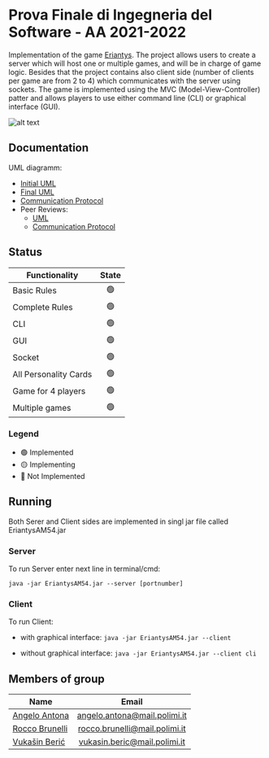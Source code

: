 # Prova Finale di Ingegneria del Software - AA 2021-2022
Implementation of the game [Eriantys](https://craniointernational.com/products/eriantys/).
The project allows users to create a server which will host one or multiple games, and will be in charge of game logic. Besides that the project contains also client side (number of clients per game are from 2 to 4) which communicates with the server using sockets.
The game is implemented using the MVC (Model-View-Controller) patter and allows players to use either command line (CLI) or graphical interface (GUI).

![alt text](https://shop.asmodee.com/product/image/large/cc292-1.jpg "Game Cover")


## Documentation 
UML diagramm:
* [Initial UML](https://github.com/AngeloAntona/ingsw2022-AM54/blob/main/Deliveries/UML/UML%201.0.pdf)
* [Final UML](https://github.com/AngeloAntona/ingsw2022-AM54/blob/main/Deliveries/UML/UML_final.pdf)
* [Communication Protocol](https://github.com/AngeloAntona/ingsw2022-AM54/blob/main/Deliveries/Communication_protocol/Communication%20protocol%25a%20AM54%25a.pdf)
* Peer Reviews:
  * [UML](https://github.com/AngeloAntona/ingsw2022-AM54/blob/main/Deliveries/Peer_Review/Peer%20Review%20UML.pdf)
  * [Communication Protocol](https://github.com/AngeloAntona/ingsw2022-AM54/blob/main/Deliveries/Peer_Review/Peer%20Review%20Communication.PDF)


## Status
| Functionality         | State           |
| --------------------- |:---------------:|
| Basic Rules           | :green_circle:  | 
| Complete Rules        | :green_circle:  |
| CLI                   | :green_circle:  |
| GUI                   | :green_circle:  |
| Socket                | :green_circle:  |
| All Personality Cards | :green_circle:  |
| Game for 4 players    | :green_circle:  |
| Multiple games        | :green_circle:  |

### Legend
- :green_circle: Implemented
- :yellow_circle: Implementing
- :red_circle: Not Implemented


## Running
Both Serer and Client sides are implemented in singl jar file called EriantysAM54.jar
### Server
To run Server enter next line in terminal/cmd:

`java -jar EriantysAM54.jar --server [portnumber]`
### Client
To run Client:
  * with graphical interface: 
   `java -jar EriantysAM54.jar --client`
 
  * without graphical interface: 
  `java -jar EriantysAM54.jar --client cli`


## Members of group
| Name                                                  | Email                         |
| ----------------------------------------------------- |:-----------------------------:|
| [Angelo Antona](https://github.com/AngeloAntona)      | angelo.antona@mail.polimi.it  | 
| [Rocco Brunelli](https://github.com/RoccoBrunelli)    | rocco.brunelli@mail.polimi.it |
| [Vukašin Berić](https://github.com/vberic)            | vukasin.beric@mail.polimi.it  |

